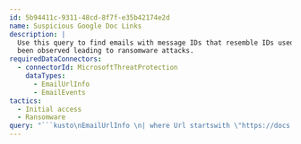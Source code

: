 ```yaml
---
id: 5b94411c-9311-48cd-8f7f-e35b42174e2d
name: Suspicious Google Doc Links
description: |
  Use this query to find emails with message IDs that resemble IDs used in known attack emails and contain a link a document in Google Docs. These behaviors have
  been observed leading to ransomware attacks.
requiredDataConnectors:
  - connectorId: MicrosoftThreatProtection
    dataTypes:
      - EmailUrlInfo
      - EmailEvents
tactics:
  - Initial access
  - Ransomware
query: "```kusto\nEmailUrlInfo \n| where Url startswith \"https://docs.google.com/document/\" \n| join (EmailEvents \n| where EmailDirection == \"Inbound\" \n| where InternetMessageId matches regex \"\\\\<\\\\w{ 38,42} \\\\@\") on NetworkMessageId \n```"
---
```


